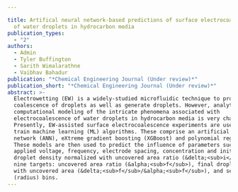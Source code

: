 ```yaml
---

title: Artifical neural network-based predictions of surface electrocoalescence
  of water droplets in hydrocarbon media
publication_types:
  - "2"
authors:
  - Admin
  - Tyler Buffington
  - Sarith Wimalarathne
  - Vaibhav Bahadur
publication: "*Chemical Engineering Journal (Under review)*"
publication_short: "*Chemical Engineering Journal (Under review)*"
abstract: >-
  Electrowetting (EW) is a widely-studied microfluidic technique to promote
  coalescence of droplets as well as generate droplets. However, analytical or
  computational modeling of the intricate phenomena associated with
  electrocoalescence of water droplets in hydrocarbon media is very challenging.
  Presently, EW-assisted surface electrocoalescence experiments are used to
  train machine learning (ML) algorithms. These comprise an artificial neural
  network (ANN), eXtreme gradient boosting (XGBoost) and polynomial regression.
  These models are then used to predict the influence of parameters such as
  applied voltage, frequency, electrode spacing, concentration and initial
  droplet density normalized with uncovered area ratio (&delta;<sub>i</sub>/&alpha;<sub>i</sub>), to predict
  nine targets: uncovered area ratio (&alpha;<sub>f</sub>), final droplet density normalized
  with uncovered area (&delta;<sub>f</sub>/&alpha;<sub>f</sub>), and seven droplet density distribution
  (radius) bins. 
---
```

